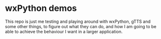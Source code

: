 # wxPython demos

This repo is just me testing and playing around with wxPython, gTTS and some other things, to figure out what they can do, and how I am going to be able to achieve the behaviour I want in a larger application. 
